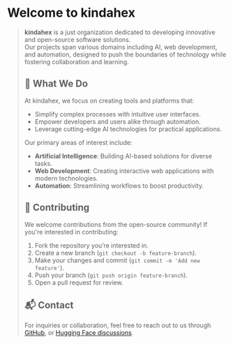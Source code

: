 

# Welcome to kindahex

> **kindahex** is a just organization dedicated to developing innovative and open-source software solutions.  
> Our projects span various domains including AI, web development, and automation, designed to push the boundaries of technology while fostering collaboration and learning.
>
> ## 📌 What We Do
> 
> At kindahex, we focus on creating tools and platforms that:  
> - Simplify complex processes with intuitive user interfaces.  
> - Empower developers and users alike through automation.  
> - Leverage cutting-edge AI technologies for practical applications.  
>
> Our primary areas of interest include:  
> - **Artificial Intelligence**: Building AI-based solutions for diverse tasks.  
> - **Web Development**: Creating interactive web applications with modern technologies.  
> - **Automation**: Streamlining workflows to boost productivity.  
>
> ## 🌱 Contributing
> 
> We welcome contributions from the open-source community! If you're interested in contributing:
> 1. Fork the repository you’re interested in.  
> 2. Create a new branch (`git checkout -b feature-branch`).  
> 3. Make your changes and commit (`git commit -m 'Add new feature'`).  
> 4. Push your branch (`git push origin feature-branch`).  
> 5. Open a pull request for review.
>
> ## 📬 Contact
> 
> For inquiries or collaboration, feel free to reach out to us through [GitHub](https://github.com/kindahex), or [Hugging Face discussions](https://huggingface.co/spaces/kindahex/README/discussions).
